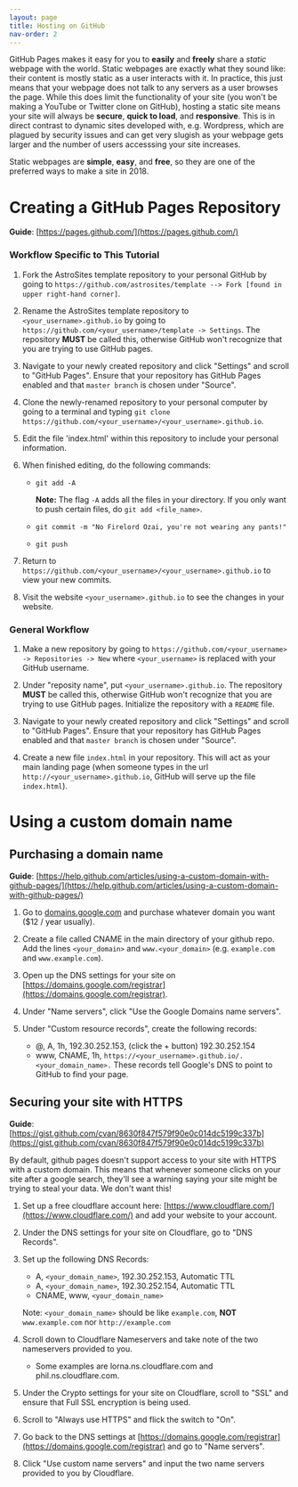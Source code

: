 ```yaml
---
layout: page
title: Hosting on GitHub
nav-order: 2
---
```


GitHub Pages makes it easy for you to **easily** and **freely** share a *static* webpage with the world. Static webpages are exactly what they sound like: their content is mostly static as a user interacts with it. In practice, this just means that your webpage does not talk to any servers as a user browses the page. While this does limit the functionality of your site (you won't be making a YouTube or Twitter clone on GitHub), hosting a static site means your site will always be **secure**, **quick to load**, and **responsive**. This is in direct contrast to dynamic sites developed with, e.g. Wordpress, which are plagued by security issues and can get very slugish as your webpage gets larger and the number of users accesssing your site increases.

Static webpages are **simple**, **easy**, and **free**, so they are one of the preferred ways to make a site in 2018.

# Creating a GitHub Pages Repository

**Guide**: [https://pages.github.com/](https://pages.github.com/)

### Workflow Specific to This Tutorial

1. Fork the AstroSites template repository to your personal GitHub by going to `https://github.com/astrosites/template --> Fork [found in upper right-hand corner]`.

2. Rename the AstroSites template repository to `<your_username>.github.io` by going to `https://github.com/<your_username>/template -> Settings`. The repository **MUST** be called this, otherwise GitHub won't recognize that you are trying to use GitHub pages.

3. Navigate to your newly created repository and click "Settings" and scroll to "GitHub Pages". Ensure that your repository has GitHub Pages enabled and that `master branch` is chosen under "Source".

4. Clone the newly-renamed repository to your personal computer by going to a terminal and typing `git clone https://github.com/<your_username>/<your_username>.github.io`.

5. Edit the file 'index.html' within this repository to include your personal information.

6. When finished editing, do the following commands:
   - `git add -A`
     	  
	 **Note:** The flag `-A` adds all the files in your directory. If you only want to push certain files, do `git add <file_name>`.
   
   - `git commit -m "No Firelord Ozai, you're not wearing any pants!"`
   - `git push`

7. Return to `https://github.com/<your_username>/<your_username>.github.io` to view your new commits.

8. Visit the website `<your_username>.github.io` to see the changes in your website.

### General Workflow

1. Make a new repository by going to `https://github.com/<your_username> -> Repositories -> New` where `<your_username>` is replaced with your GitHub username.

2. Under "reposity name", put `<your_username>.github.io`. The repository **MUST** be called this, otherwise GitHub won't recognize that you are trying to use GitHub pages. Initialize the repository with a `README` file.

3. Navigate to your newly created repository and click "Settings" and scroll to "GitHub Pages". Ensure that your repository has GitHub Pages enabled and that `master branch` is chosen under "Source".

4. Create a new file `index.html` in your repository. This will act as your main landing page (when someone types in the url `http://<your_username>.github.io`, GitHub will serve up the file `index.html`).


# Using a custom domain name

## Purchasing a domain name

**Guide**: [https://help.github.com/articles/using-a-custom-domain-with-github-pages/](https://help.github.com/articles/using-a-custom-domain-with-github-pages/)

1. Go to [domains.google.com](domains.google.com) and purchase whatever domain you want ($12 / year usually).

2. Create a file called CNAME in the main directory of your github repo. Add the lines `<your_domain>` and `www.<your_domain>` (e.g. `example.com` and `www.example.com`).

3. Open up the DNS settings for your site on [https://domains.google.com/registrar](https://domains.google.com/registrar).

4. Under "Name servers", click "Use the Google Domains name servers".

5. Under "Custom resource records", create the following records:
    - @, A, 1h, 192.30.252.153, (click the + button) 192.30.252.154
    - www, CNAME, 1h, `https://<your_username>.github.io/.<your_domain_name>.`
    These records tell Google's DNS to point to GitHub to find your page.

## Securing your site with HTTPS

**Guide**: [https://gist.github.com/cvan/8630f847f579f90e0c014dc5199c337b](https://gist.github.com/cvan/8630f847f579f90e0c014dc5199c337b)

By default, github pages doesn't support access to your site with HTTPS with a custom domain. This means that whenever someone clicks on your site after a google search, they'll see a warning saying your site might be trying to steal your data. We don't want this!

1. Set up a free cloudflare account here: [https://www.cloudflare.com/](https://www.cloudflare.com/) and add your website to your account.

2. Under the DNS settings for your site on Cloudflare, go to "DNS Records".

3. Set up the following DNS Records:
    - A, `<your_domain_name>`, 192.30.252.153, Automatic TTL
    - A, `<your_domain_name>`, 192.30.252.154, Automatic TTL
    - CNAME, www, `<your_domain_name>`
    
    Note: `<your_domain_name>` should be like `example.com`, **NOT** `www.example.com` nor `http://example.com`

4. Scroll down to Cloudflare Nameservers and take note of the two nameservers provided to you.
    - Some examples are lorna.ns.cloudflare.com and phil.ns.cloudflare.com.


5. Under the Crypto settings for your site on Cloudflare, scroll to "SSL" and ensure that Full SSL encryption is being used.

6. Scroll to "Always use HTTPS" and flick the switch to "On".

7. Go back to the DNS settings at [https://domains.google.com/registrar](https://domains.google.com/registrar) and go to "Name servers".

8. Click "Use custom name servers" and input the two name servers provided to you by Cloudflare.
